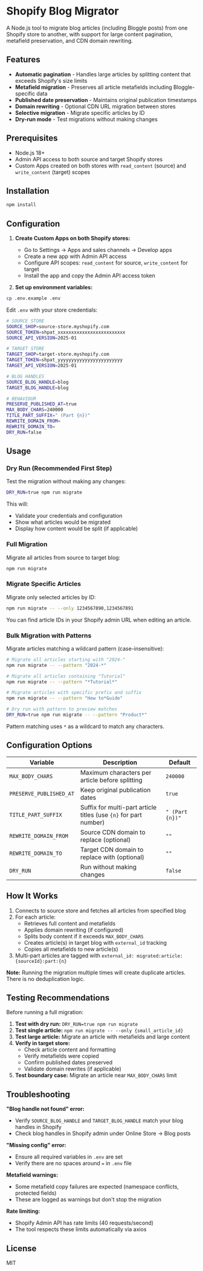 # Shopify Blog Migrator

A Node.js tool to migrate blog articles (including Bloggle posts) from one Shopify store to another, with support for large content pagination, metafield preservation, and CDN domain rewriting.

## Features

- **Automatic pagination** - Handles large articles by splitting content that exceeds Shopify's size limits
- **Metafield migration** - Preserves all article metafields including Bloggle-specific data
- **Published date preservation** - Maintains original publication timestamps
- **Domain rewriting** - Optional CDN URL migration between stores
- **Selective migration** - Migrate specific articles by ID
- **Dry-run mode** - Test migrations without making changes

## Prerequisites

- Node.js 18+
- Admin API access to both source and target Shopify stores
- Custom Apps created on both stores with `read_content` (source) and `write_content` (target) scopes

## Installation

```bash
npm install
```

## Configuration

1. **Create Custom Apps on both Shopify stores:**
   - Go to Settings → Apps and sales channels → Develop apps
   - Create a new app with Admin API access
   - Configure API scopes: `read_content` for source, `write_content` for target
   - Install the app and copy the Admin API access token

2. **Set up environment variables:**

```bash
cp .env.example .env
```

Edit `.env` with your store credentials:

```bash
# SOURCE STORE
SOURCE_SHOP=source-store.myshopify.com
SOURCE_TOKEN=shpat_xxxxxxxxxxxxxxxxxxxxxxxxx
SOURCE_API_VERSION=2025-01

# TARGET STORE
TARGET_SHOP=target-store.myshopify.com
TARGET_TOKEN=shpat_yyyyyyyyyyyyyyyyyyyyyyyy
TARGET_API_VERSION=2025-01

# BLOG HANDLES
SOURCE_BLOG_HANDLE=blog
TARGET_BLOG_HANDLE=blog

# BEHAVIOUR
PRESERVE_PUBLISHED_AT=true
MAX_BODY_CHARS=240000
TITLE_PART_SUFFIX=" (Part {n})"
REWRITE_DOMAIN_FROM=
REWRITE_DOMAIN_TO=
DRY_RUN=false
```

## Usage

### Dry Run (Recommended First Step)

Test the migration without making any changes:

```bash
DRY_RUN=true npm run migrate
```

This will:

- Validate your credentials and configuration
- Show what articles would be migrated
- Display how content would be split (if applicable)

### Full Migration

Migrate all articles from source to target blog:

```bash
npm run migrate
```

### Migrate Specific Articles

Migrate only selected articles by ID:

```bash
npm run migrate -- --only 1234567890,1234567891
```

You can find article IDs in your Shopify admin URL when editing an article.

### Bulk Migration with Patterns

Migrate articles matching a wildcard pattern (case-insensitive):

```bash
# Migrate all articles starting with "2024-"
npm run migrate -- --pattern "2024-*"

# Migrate all articles containing "Tutorial"
npm run migrate -- --pattern "*Tutorial*"

# Migrate articles with specific prefix and suffix
npm run migrate -- --pattern "How to*Guide"

# Dry run with pattern to preview matches
DRY_RUN=true npm run migrate -- --pattern "Product*"
```

Pattern matching uses `*` as a wildcard to match any characters.

## Configuration Options

| Variable | Description | Default |
|----------|-------------|---------|
| `MAX_BODY_CHARS` | Maximum characters per article before splitting | `240000` |
| `PRESERVE_PUBLISHED_AT` | Keep original publication dates | `true` |
| `TITLE_PART_SUFFIX` | Suffix for multi-part article titles (use `{n}` for part number) | `" (Part {n})"` |
| `REWRITE_DOMAIN_FROM` | Source CDN domain to replace (optional) | `""` |
| `REWRITE_DOMAIN_TO` | Target CDN domain to replace with (optional) | `""` |
| `DRY_RUN` | Run without making changes | `false` |

## How It Works

1. Connects to source store and fetches all articles from specified blog
2. For each article:
   - Retrieves full content and metafields
   - Applies domain rewriting (if configured)
   - Splits body content if it exceeds `MAX_BODY_CHARS`
   - Creates article(s) in target blog with `external_id` tracking
   - Copies all metafields to new article(s)
3. Multi-part articles are tagged with `external_id: migrated:article:{sourceId}:part:{n}`

**Note:** Running the migration multiple times will create duplicate articles. There is no deduplication logic.

## Testing Recommendations

Before running a full migration:

1. **Test with dry run:** `DRY_RUN=true npm run migrate`
2. **Test single article:** `npm run migrate -- --only {small_article_id}`
3. **Test large article:** Migrate an article with metafields and large content
4. **Verify in target store:**
   - Check article content and formatting
   - Verify metafields were copied
   - Confirm published dates preserved
   - Validate domain rewrites (if applicable)
5. **Test boundary case:** Migrate an article near `MAX_BODY_CHARS` limit

## Troubleshooting

**"Blog handle not found" error:**

- Verify `SOURCE_BLOG_HANDLE` and `TARGET_BLOG_HANDLE` match your blog handles in Shopify
- Check blog handles in Shopify admin under Online Store → Blog posts

**"Missing config" error:**

- Ensure all required variables in `.env` are set
- Verify there are no spaces around `=` in `.env` file

**Metafield warnings:**

- Some metafield copy failures are expected (namespace conflicts, protected fields)
- These are logged as warnings but don't stop the migration

**Rate limiting:**

- Shopify Admin API has rate limits (40 requests/second)
- The tool respects these limits automatically via axios

## License

MIT
